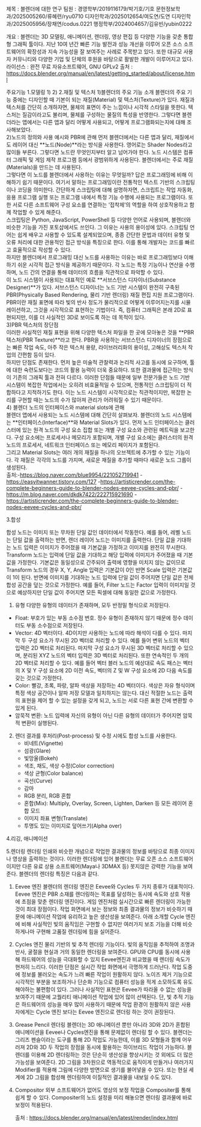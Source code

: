 제목 : 블렌더에 대한 연구
팀원 :
경영학부/2019116179/박기호/기호
문헌정보학과/2025005260/류혜련/ryu0710
디자인학과/2025012654/여도연/도연
디자인학과/2025005956/장채연/codus.0221
행정학부/2024004657/김유빈/yubin0222

개요 : 블렌더는 3D 모델링, 애니메이션, 렌더링, 영상 편집 등 다양한 기능을 갖춘 통합형 그래픽 툴이다. 지난 10여 년간 빠른 기능 발전과 성능 개선을 이루어 오픈 소스 소프트웨어의 확장성과 지속 가능성을 잘 보여주는 사례로 주목받고 있다. 또한 대규모 사용자 커뮤니티와 다양한 기업 및 단체의 후원을 바탕으로 활발한 개발이 이루어지고 있다.
라이선스 : 완전 무료 자유소프트웨어, GNU GPLv2
  출처 : https://docs.blender.org/manual/en/latest/getting_started/about/license.html

주요기능
1.모델링
  1) 
  2) 
2.재질 및 텍스처
  1)블렌더의 주요 기능 소개 
    블렌더의 주요 기능 중에는 디자인할 때 기본이 되는 재질(Material) 및 텍스처(Texture)가 있다. 재질과 텍스처를 간단히 소개하자면, 물체의 표면이 주는 느낌이나 시각적 스타일을 뜻한다. 텍스처는 질감이라고도 불리며, 물체를 구성하는 물질의 특성을 반영한다. 그렇다면 블렌더라는 앱에서는 다른 앱과 달리 어떻게 사용되고, 어떻게 프로그램화되는지에 대해 조사해보았다.  
  2)노드의 정의와 사용 예시와 PBR에 관해
    먼저 블렌더에서는 다른 앱과 달리, 재질에서도 레이어 대신 **노드(Node)**라는 방식을 사용한다. 영어로는 Shader Nodes라고 많이들 부른다. 그렇다면 노드란 무엇인지부터 알고 넘어가야 한다. 노드 시스템은 컴퓨터 그래픽 및 게임 제작 프로그램 등에서 광범위하게 사용된다. 블렌더에서는 주로 재질(Materials)을 만드는 데 사용된다.  
    그렇다면 이 노드를 블렌더에서 사용하는 이유는 무엇일까? 답은 프로그래밍에 비해 이해하기 쉽기 때문이다. 여기서 말하는 프로그래밍이란 전통적인 텍스트 기반의 스크립팅이나 코딩을 의미한다. 간단하게 스크립팅에 대해 설명하자면, 스크립트는 작업 자동화, 응용 프로그램 실행 또는 프로그램 내에서 특정 기능 수행에 사용되는 프로그램이다. 또한 서로 다른 소프트웨어 구성 요소를 연결하는 ‘접착제’의 역할을 하여 상호작용하고 함께 작업할 수 있게 해준다.  
    스크립팅은 Python, JavaScript, PowerShell 등 다양한 언어로 사용되며, 블렌더와 비슷한 기능을 가진 포토샵에서도 쓰인다. 그 이유는 사용의 용이성에 있다. 스크립팅 언어는 쉽게 배우고 사용할 수 있도록 설계되었으며, 종종 간단한 문법과 데이터 유형 및 오류 처리에 대한 관용적인 접근 방식을 특징으로 한다. 이를 통해 개발자는 코드를 빠르고 효율적으로 작성할 수 있다.  
    하지만 블렌더에서 프로그래밍 대신 노드를 사용하는 이유는 바로 프로그래밍보다 이해하기 쉬운 시각적 접근 방식을 제공하기 때문이다. 각 노드는 특정 기능이나 연산을 수행하며, 노드 간의 연결을 통해 데이터의 흐름을 직관적으로 파악할 수 있다.  
    이 노드 시스템이 사용되는 대표적인 예로 **서브스턴스 디자이너(Substance Designer)**가 있다. 서브스턴스 디자이너는 노드 기반 시스템이 완전히 구축된 PBR(Physically Based Rendering, 물리 기반 렌더링) 재질 편집 지원 프로그램이다. PBR이란 재질 표면에 따라 빛의 반사 정도가 물리적으로 어떻게 이루어지는지를 시뮬레이션하고, 그것을 시각적으로 표현하는 기법이다. 즉, 컴퓨터 그래픽은 본래 2D로 표현되지만, 이를 더 사실적인 3D로 보이도록 하는 데 목적이 있다.  
    3)PBR 텍스처의 장단점  
      이러한 사실적인 재질 표현을 위해 다양한 텍스처 파일을 한 곳에 모아놓은 것을 **PBR 텍스처(PBR Texture)**라고 한다. PBR을 사용하는 서브스턴스 디자이너의 장점으로는 빠른 작업 속도, 아주 작은 텍스처 용량, 라이브러리화의 용이성, 고해상도 텍스처 작업의 간편함 등이 있다.  
      하지만 단점도 존재한다. 먼저 높은 미술적 관찰력과 논리적 사고를 동시에 요구하며, 툴에 대한 숙련도보다는 코드의 활용 능력이 더욱 중요하다. 또한 결과물에 접근하는 방식이 기존의 그래픽 툴과 전혀 다르다. 이러한 단점들 때문에 일부 전문가들은 노드 기반 시스템이 복잡한 작업에서는 오히려 비효율적일 수 있으며, 전통적인 스크립팅이 더 적합하다고 지적하기도 한다. 이는 노드 시스템이 시각적으로는 직관적이지만, 복잡한 논리를 구현할 때는 노드의 수가 많아져 관리가 어려워질 수 있기 때문이다.  
      4) 블렌더 노드의 인터페이스와 material slots에 관해  
        블렌더 앱에서 사용되는 노드 시스템에 대해 간단히 살펴보자. 블렌더의 노드 시스템에는 **인터페이스(Interface)**와 Material Slots가 있다. 
        먼저 노드 인터페이스는 클러스터에 있는 원격 노드의 구성 요소 집합 또는 개별 구성 요소와 관련된 메트릭을 보고한다. 구성 요소에는 프로세서나 메모리가 포함되며, 개별 구성 요소에는 클러스터의 원격 노드의 프로세서, 네트워크 인터페이스 또는 메모리 페이지가 포함된다.  
        그리고 Material Slots는 여러 개의 재질을 하나의 오브젝트에 추가할 수 있는 기능이다. 각 재질은 각각의 노드를 가지며, 새로운 재질을 추가할 때마다 새로운 노드 그룹이 생성된다.  
        출처:-https://blog.naver.com/blue9954/221052719941
-https://easyitwanner.tistory.com/127
-https://artisticrender.com/the-complete-beginners-guide-to-blender-nodes-eevee-cycles-and-pbr/
-https://m.blog.naver.com/dkdk7422/222715921690
-https://artisticrender.com/the-complete-beginners-guide-to-blender-nodes-eevee-cycles-and-pbr/








3.합성

 합성 노드는 이미지 또는 무차원 단일 값인 데이터에서 작동한다.
예를 들어, 레벨 노드는 단일 값을 출력하는 반면, 렌더 레이어 노드는 이미지를 출력한다. 단일 값을 기대하는 노드 입력은 이미지가 주어졌을 때 기본값을 가정하고 이미지를 완전히 무시한다. Transform 노드는 입력에 단일 값을 기대하고 해당 입력에 이미지가 주어졌을 때 기본값을 가정한다. 기본값은 동일성으로 간주되어 출력에 영향을 미치지 않는 값이므로 Transform 노드의 경우 X, Y, Angle 입력은 기본값이 0인 반면 Scale 입력은 기본값이 1이 된다. 반면에 이미지를 기대하는 노드 입력에 단일 값이 주어지면 단일 값은 전체 합성 공간을 덮는 것으로 가정한다. 예를 들어, Filter 노드는 Factor 입력이 이미지일 것으로 예상하지만 단일 값이 주어지면 모든 픽셀에 대해 동일한 값으로 가정한다.
  1) 유형
   다양한 유형의 데이터가 존재하며, 모두 반정밀 형식으로 저장된다.
  - Float: 
    부호가 있는 부동 소수점 번호. 정수 유형이 존재하지 않기 때문에 정수 데이터도 부동 소수점으로 저장된다.
  - Vector: 
    4D 벡터이다. 4D이지만 사용하는 노드에 따라 해석이 다를 수 있다. 마지막 두 구성 요소가 무시된 2D 벡터로 처리할 수 있다. 예를 들어 변위 노드의 벡터 입력은 2D 벡터로 
    처리된다. 마지막 구성 요소가 무시된 3D 벡터로 처리할 수 있으며, 분리된 XYZ 노드의 벡터 입력은 3D 벡터로 처리된다. 또한 연속적인 두 개의 2D 벡터로 처리할 수 있다. 
    예를 들어 벡터 블러 노드의 예상대로 속도 패스는 벡터의 X 및 Y 구성 요소에 2D 이전 속도, 벡터의 Z 및 W 구성 요소에 2D 다음 속도를 갖는 것으로 가정한다.
  - Color: 
    빨강, 초록, 파랑, 알파 색상을 저장하는 4D 벡터이다. 색상은 자유 형식이며 특정 색상 공간이나 알파 저장 모델과 일치하지는 않는다. 대신 적절한 노드는 출력의 표현을 
    제어 할 수 있는 설정을 갖게 되고, 노드는 서로 다른 표현 간에 변환할 수 있게 된다.
  - 암묵적 변환: 
    노드 입력에 자신의 유형이 아닌 다른 유형의 데이터가 주어지면 암묵적 변환이 실행된다.
  2) 렌더 결과를 후처리(Post-process) 및 수정 시에도 합성 노드를 사용한다.
     - 비네트(Vignette)
     - 섬광(Glare)
     - 빛망울(Bokeh)
     - 색조, 채도, 색상 수정(Color correction)
     - 색상 균형(Color balance)
     - 곡선(Curve)
     - 감마
     - RGB 분리, RGB 혼합
     - 혼합(Mix): Multiply, Overlay, Screen, Lighten, Darken 등 모든 레이어 혼합 모드
     - 이미지 좌표 변형(Translate)
     - 투명도 있는 이미지로 덮어쓰기(Alpha over)
    
4.리깅, 애니메이션


5.렌더링
  렌더링 인쇄와 비슷한 개념으로 작업한 결과물의 정보를 바탕으로 최종 이미지나 영상을 출력하는 것이다. 이러한 렌더링에 있어 블렌더는 무료 오픈 소스 소프트웨어이지만 다른 유료 상용 소프트웨어(Maya나 3DMAX 등) 못지않은 강력한 기능을 보여준다. 블렌더의 렌더링 특징은 다음과 같다.
  1) Eevee 엔진
     블렌더의 렌더링 엔진은 Eevee와 Cycles 두 가지 종류가 대표적이다. Eevee 엔진은 PBR 소재를 렌더링하는 목표를 달성하는 동시에 속도와 상호 작용에 초점을 맞춘 렌더링 엔진이다. 게임 엔진처럼 실시간으로 빠른 렌더링이 가능한 것이 최대 장점이다. 작업 화면에서 보는 정보와 최종 결과물의 정보가 비슷하기 때문에 애니메이션 작업에 유리하고 높은 생산성을 보여준다. 아래 소개할 Cycle 엔진에 비해 사실적인 빛의 움직임은 구현할 수 없지만 여러가지 보조 기능을 더해 비슷하게나마 구현해 고품질 렌더링에 힘을 실어준다.
  2) Cycles 엔진
     물리 기반의 빛 추적 렌더링 기능이다. 빛의 움직임을 추적하여 조명과 반사, 굴절을 현실과 거의 동일한 렌더링을 보여준다. GPU와 CPU를 동시에 사용해 하드웨어의 성능을 극대화할 수 있지 Eevee엔진과 비교했을 때 렌더링 속도가 현저히 느리다. 이러한 단점은 실시간 작업 화면에서 극명하게 드러난다. 작업 도중에 정보를 불러오는 속도가 느려 빠른 작업이 원활하지 않다. 노이즈 제거 기능으로 시각적인 부분을 보조하거나 단순화 기능으로 컴퓨터 성능을 적게 소모하도록 유도해야하는 불편함이 있다. 그러나 사실적인 표현은 Eevee가 따라올 수 없는 성능을 보여주기 때문에 고퀄리티 애니메이션 작업에 있어 많이 선택된다. 단, 빛 추적 기능은 하드웨어의 성능을 매우 많이 사용하기 때문에 작업 환경이 원활하지 않은 사용자에게는 Cycle 엔진 보다는 Eevee 엔진으로 렌더링 하는 것이 권장된다.
  3) Grease Pencil 렌더링
     블렌더는 3D 애니메이션 뿐만 아니라 3D와 2D가 혼합된 애니메이션을 Eevee나 Cycles엔진을 통해 문제없이 렌더링 할 수 있다. 블렌더는 그리즈 펜슬이라는 도구를 통해 2D 작업도 가능한데, 이를 3D 모형들과 함께 어우러져 2D와 3D 두 작업의 장점을 동시에 활용하는 하이브리드 작업이 가능하다. 블렌더를 이용해 2D 렌더링하는 것은 단순히 생산성을 향상시키는 것 외에도 더 많은 가능성을 보여준다. 2D 그림을 3차원으로 역동적으로 움직이게 만들거나 여러가지 Modifier를 적용해 그림에 다양한 방면으로 생기를 불어넣을 수 있다. 또는 현실 세계에 2D 그림을 합성해 렌더링하여 이질적인 결과물을 내보일 수도 있다.
  4) Compositor
     외부 소프트웨어가 없어도 영상의 보정 작업을 Compositer를 통해 쉽게 할 수 있다. Compositer의 노드 설정을 미리 해놓으면 렌더링 결과물에 바로 보정이 적용된다.

     출처 : https://docs.blender.org/manual/en/latest/render/index.html
